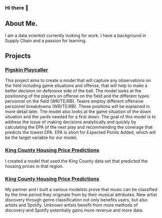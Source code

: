 ### Hi there 👋

## About Me. 

I am a data scientist currently looking for work. I have a background in Supply Chain and a passion for learning. 

## Projects


###  [Pigskin Playcaller](https://github.com/dsmoove/pigskinplaycaller)

This project aims to create a model that will capture any observations on the field including game situations and offense, that will help to make a better decision on defensive side of the ball. The model looks at the positioning of the players on offense on the field and the different types personnel on the field (WR/TE/RB). Teams employ different offensive personnel breakdowns (WR/TE/RB). These positions will be explained in more detail later. The model also looks at the game situation of the down situation and the yards needed for a first down. The goal of this model is to address the issue of making decisions analytically and quickly by calculating the EPA of the next play and recommending the coverage that predicts the lowest EPA. EPA is short for Expected Points Added, which will be the target variable for our model.

### [King County Housing Price Predictions](https://github.com/dsmoove/KingCountyHousing)

I created a model that used the King County data set that predicted the housing prices in that region.

### [King County Housing Price Predictions](https://github.com/dsmoove/KingCountyHousing)

My partner and I built a various modelsto prove that music can be classified by the time period they originate from by their musical attributes. New artist discovery through genre classification not only benefits users, but also artists and Spotify. Unknown artists benefit from more methods of discovery and Spotify potentially gains more revenue and more data. 
